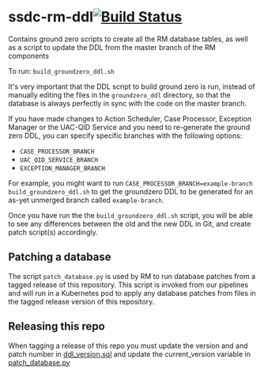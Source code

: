# ssdc-rm-ddl[![Build Status](https://travis-ci.com/ONSdigital/ssdc-rm-ddl.svg?branch=main)](https://travis-ci.com/ONSdigital/ssdc-rm-ddl)
Contains ground zero scripts to create all the RM database tables, as well as a script to update the DDL from the master branch of the RM components

To run:
`build_groundzero_ddl.sh`

It's very important that the DDL script to build ground zero is run, instead of manually editing the files in the `groundzero_ddl` directory, so that the database is always perfectly in sync with the code on the master branch.

If you have made changes to Action Scheduler, Case Processor, Exception Manager or the UAC-QID Service and you need to re-generate the ground zero DDL, you can specify specific branches with the following options:
- `CASE_PROCESSOR_BRANCH`
- `UAC_QID_SERVICE_BRANCH`
- `EXCEPTION_MANAGER_BRANCH`

For example, you might want to run `CASE_PROCESSOR_BRANCH=example-branch build_groundzero_ddl.sh` to get the groundzero DDL to be generated for an as-yet unmerged branch called `example-branch`.

Once you have run the the `build_groundzero_ddl.sh` script, you will be able to see any differences between the old and the new DDL in Git, and create patch script(s) accordingly.

## Patching a database
The script `patch_database.py` is used by RM to run database patches from a tagged release of this repository. This script is invoked from our pipelines and will run in a Kubernetes pod to apply any database patches from files in the tagged release version of this repository.

## Releasing this repo
When tagging a release of this repo you must update the version and and patch number in [ddl_version.sql](groundzero_ddl/ddl_version.sql) and update the current_version variable in [patch_database.py](patch_database.py)

